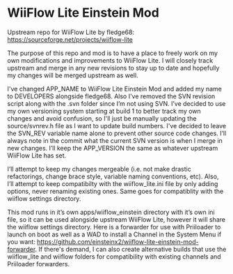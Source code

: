 # WiiFlow Lite Einstein Mod

Upstream repo for WiiFlow Lite by fledge68: https://sourceforge.net/projects/wiiflow-lite

The purpose of this repo and mod is to have a place to freely work on my own modifications and improvements to WiiFlow Lite. I will closely track upstream and merge in any new revisions to stay up to date and hopefully my changes will be merged upstream as well.

I've changed APP_NAME to WiiFlow Lite Einstein Mod and added my name to DEVELOPERS alongside fledge68. Also I've removed the SVN revision script along with the .svn folder since I’m not using SVN. I’ve decided to use my own versioning system starting at build 1 to better track my own changes and avoid confusion, so I'll just be manually updating the source/svnrev.h file as I want to update build numbers. I've decided to leave the SVN_REV variable name alone to prevent other source code changes. I’ll always note in the commit what the current SVN version is when I merge in new changes. I’ll keep the APP_VERSION the same as whatever upstream WiiFlow Lite has set.

I’ll attempt to keep my changes mergeable (i.e. not make drastic refactorings, change brace style, variable naming conventions, etc). Also, I’ll attempt to keep compatibilty with the wiiflow_lite.ini file by only adding options, never renaming existing ones. Same goes for compatiblity with the wiiflow settings directory.

This mod runs in it’s own apps/wiiflow_einstein directory with it’s own ini file, so it can be used alongside upstream WiiFlow Lite, however it will share the wiiflow settings directory. Here is a forwarder for use with Priiloader to launch on boot as well as a WAD to install a Channel in the System Menu if you want: https://github.com/einsteinx2/wiiflow-lite-einstein-mod-forwarder. If there's demand, I can also create alternative builds that use the wiiflow_lite and wiiflow folders for compatibility with existing channels and Priiloader forwarders.
